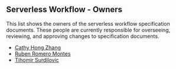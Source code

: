 ## Serverless Workflow - Owners

This list shows the owners of the serverless workflow specification documents.
These people are currently responsible for overseeing, reviewing, and approving changes to specification documents.

* [Cathy Hong Zhang](https://github.com/cathyhongzhang)
* [Ruben Romero Montes](https://github.com/ruromero)
* [Tihomir Surdilovic](https://github.com/tsurdilo)
